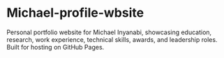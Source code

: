 # Michael-profile-wbsite
Personal portfolio website for Michael Inyanabi, showcasing education, research, work experience, technical skills, awards, and leadership roles. Built for hosting on GitHub Pages.
